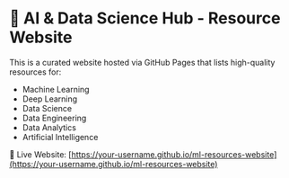# 🧠 AI & Data Science Hub - Resource Website

This is a curated website hosted via GitHub Pages that lists high-quality resources for:

- Machine Learning
- Deep Learning
- Data Science
- Data Engineering
- Data Analytics
- Artificial Intelligence

📍 Live Website: [https://your-username.github.io/ml-resources-website](https://your-username.github.io/ml-resources-website)








